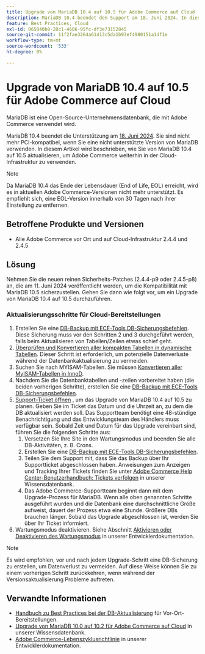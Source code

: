 ```yaml
---
title: Upgrade von MariaDB 10.4 auf 10.5 für Adobe Commerce auf Cloud
description: MariaDB 10.4 beendet den Support am 18. Juni 2024. In diesem Artikel wird erläutert, wie Sie MariaDB von 10.4 auf 10.5 aktualisieren können, um Adobe Commerce weiterhin in der Cloud-Infrastruktur zu verwenden.
feature: Best Practices, Cloud
exl-id: 065840b8-28c1-4686-95fc-df3e73152845
source-git-commit: 11f2fae3264a61413c5da1b93ef4980151a1df1e
workflow-type: tm+mt
source-wordcount: '533'
ht-degree: 0%

---
```


# Upgrade von MariaDB 10.4 auf 10.5 für Adobe Commerce auf Cloud

MariaDB ist eine Open-Source-Unternehmensdatenbank, die mit Adobe Commerce verwendet wird.

MariaDB 10.4 beendet die Unterstützung am [18. Juni 2024](https://endoflife.date/mariadb). Sie sind nicht mehr PCI-kompatibel, wenn Sie eine nicht unterstützte Version von MariaDB verwenden. In diesem Artikel wird beschrieben, wie Sie von MariaDB 10.4 auf 10.5 aktualisieren, um Adobe Commerce weiterhin in der Cloud-Infrastruktur zu verwenden.

>[!NOTE]
>
>Da MariaDB 10.4 das Ende der Lebensdauer (End of Life, EOL) erreicht, wird es in aktuellen Adobe Commerce-Versionen nicht mehr unterstützt. Es empfiehlt sich, eine EOL-Version innerhalb von 30 Tagen nach ihrer Einstellung zu entfernen.

## Betroffene Produkte und Versionen

* Alle Adobe Commerce vor Ort und auf Cloud-Infrastruktur 2.4.4 und 2.4.5

## Lösung

Nehmen Sie die neuen reinen Sicherheits-Patches (2.4.4-p9 oder 2.4.5-p8) an, die am 11. Juni 2024 veröffentlicht werden, um die Kompatibilität mit MariaDB 10.5 sicherzustellen. Gehen Sie dann wie folgt vor, um ein Upgrade von MariaDB 10.4 auf 10.5 durchzuführen.

### Aktualisierungsschritte für Cloud-Bereitstellungen

1. Erstellen Sie eine [DB-Backup mit ECE-Tools DB-Sicherungsbefehlen](https://experienceleague.adobe.com/en/docs/commerce-cloud-service/user-guide/develop/storage/snapshots). Diese Sicherung muss vor den Schritten 2 und 3 durchgeführt werden, falls beim Aktualisieren von Tabellen/Zeilen etwas schief geht.
1. [Überprüfen und Konvertieren aller kompakten Tabellen in dynamische Tabellen](https://experienceleague.adobe.com/en/docs/commerce-operations/implementation-playbook/best-practices/maintenance/mariadb-upgrade). Dieser Schritt ist erforderlich, um potenzielle Datenverluste während der Datenbankaktualisierung zu vermeiden.
1. Suchen Sie nach MYISAM-Tabellen. Sie müssen [Konvertieren aller MyISAM-Tabellen in InnoD](https://experienceleague.adobe.com/en/docs/commerce-operations/implementation-playbook/best-practices/planning/database-on-cloud).
1. Nachdem Sie die Datenbanktabellen und -zeilen vorbereitet haben (die beiden vorherigen Schritte), erstellen Sie eine [DB-Backup mit ECE-Tools DB-Sicherungsbefehlen](https://experienceleague.adobe.com/en/docs/commerce-cloud-service/user-guide/develop/storage/snapshots).
1. [Support-Ticket öffnen](/help/help-center-guide/help-center/magento-help-center-user-guide.md#submit-ticket) , um das Upgrade von MariaDB 10.4 auf 10.5 zu planen. Geben Sie im Ticket das Datum und die Uhrzeit an, zu dem die DB aktualisiert werden soll. Das Supportteam benötigt eine 48-stündige Benachrichtigung und das Entwicklungsteam des Händlers muss verfügbar sein. Sobald Zeit und Datum für das Upgrade vereinbart sind, führen Sie die folgenden Schritte aus:
   1. Versetzen Sie Ihre Site in den Wartungsmodus und beenden Sie alle DB-Aktivitäten, z. B. Crons.
   1. Erstellen Sie eine [DB-Backup mit ECE-Tools DB-Sicherungsbefehlen](https://experienceleague.adobe.com/en/docs/commerce-cloud-service/user-guide/develop/storage/snapshots).
   1. Teilen Sie dem Support mit, dass Sie das Backup über Ihr Supportticket abgeschlossen haben. Anweisungen zum Anzeigen und Tracking Ihrer Tickets finden Sie unter [Adobe Commerce Help Center-Benutzerhandbuch: Tickets verfolgen](/help/help-center-guide/help-center/magento-help-center-user-guide.md#track-tickets) in unserer Wissensdatenbank.
   1. Das Adobe Commerce-Supportteam beginnt dann mit dem Upgrade-Prozess für MariaDB. Wenn alle oben genannten Schritte ausgeführt wurden und die Datenbank eine durchschnittliche Größe aufweist, dauert der Prozess etwa eine Stunde. Größere DBs brauchen länger. Sobald das Upgrade abgeschlossen ist, werden Sie über Ihr Ticket informiert.
1. Wartungsmodus deaktivieren. Siehe Abschnitt [Aktivieren oder Deaktivieren des Wartungsmodus](https://experienceleague.adobe.com/en/docs/commerce-operations/installation-guide/tutorials/maintenance-mode) in unserer Entwicklerdokumentation.

>[!NOTE]
>
>Es wird empfohlen, vor und nach jedem Upgrade-Schritt eine DB-Sicherung zu erstellen, um Datenverlust zu vermeiden. Auf diese Weise können Sie zu einem vorherigen Schritt zurückkehren, wenn während der Versionsaktualisierung Probleme auftreten.

## Verwandte Informationen

* [Handbuch zu Best Practices bei der DB-Aktualisierung](https://experienceleague.adobe.com/en/docs/commerce-operations/upgrade-guide/prepare/prerequisites) für Vor-Ort-Bereitstellungen.
* [Upgrade von MariaDB 10.0 auf 10.2 für Adobe Commerce auf Cloud](https://experienceleague.adobe.com/en/docs/commerce-knowledge-base/kb/how-to/upgrade-mariadb-10-0-to-10-2-for-magento-commerce-cloud) in unserer Wissensdatenbank.
* [Adobe Commerce-Lebenszyklusrichtlinie](https://experienceleague.adobe.com/en/docs/commerce-operations/release/planning/lifecycle-policy) in unserer Entwicklerdokumentation.
